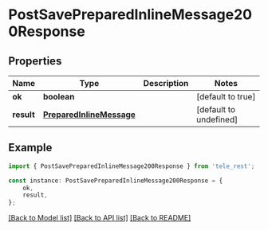 # PostSavePreparedInlineMessage200Response


## Properties

Name | Type | Description | Notes
------------ | ------------- | ------------- | -------------
**ok** | **boolean** |  | [default to true]
**result** | [**PreparedInlineMessage**](PreparedInlineMessage.md) |  | [default to undefined]

## Example

```typescript
import { PostSavePreparedInlineMessage200Response } from 'tele_rest';

const instance: PostSavePreparedInlineMessage200Response = {
    ok,
    result,
};
```

[[Back to Model list]](../README.md#documentation-for-models) [[Back to API list]](../README.md#documentation-for-api-endpoints) [[Back to README]](../README.md)
